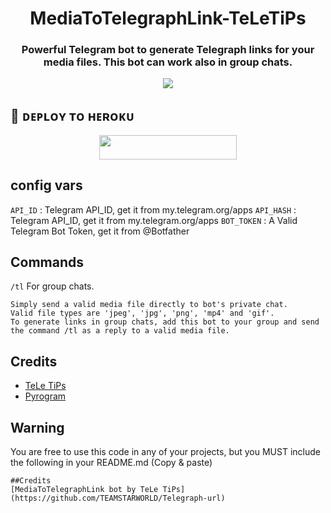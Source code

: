 <h1 align= center>MediaToTelegraphLink-TeLeTiPs</h1>
<h3 align = center>Powerful Telegram bot to generate Telegraph links for your media files. This bot can work also in group chats.</h3>
<p align="center">
<a href="https://python.org"><img src="https://telegra.ph/file/7db237d5ebb4743f1141a.jpg"></a>

## 🚀 ᴅᴇᴘʟᴏʏ ᴛᴏ ʜᴇʀᴏᴋᴜ
<p align="center"><a href="https://heroku.com/deploy?template=https://github.com/TEAMSTARWORLD/Telegraph-url"> <img src="https://img.shields.io/badge/Deploy%20To%20Heroku-blue?style=for-the-badge&logo=heroku" width="220" height="38.45"/></a></p>

## config vars

`API_ID` : Telegram API_ID, get it from my.telegram.org/apps
`API_HASH` : Telegram API_ID, get it from my.telegram.org/apps
`BOT_TOKEN` : A Valid Telegram Bot Token, get it from @Botfather

## Commands
`/tl`
For group chats.
```
Simply send a valid media file directly to bot's private chat.
Valid file types are 'jpeg', 'jpg', 'png', 'mp4' and 'gif'.
To generate links in group chats, add this bot to your group and send the command /tl as a reply to a valid media file.
```
## Credits
- [TeLe TiPs](https://github.com/TEAMSTARWORLD)
- [Pyrogram](https://github.com/pyrogram/pyrogram)

## Warning
You are free to use this code in any of your projects, but you MUST include the following in your README.md (Copy & paste)
```
##Credits
[MediaToTelegraphLink bot by TeLe TiPs] (https://github.com/TEAMSTARWORLD/Telegraph-url)
```

